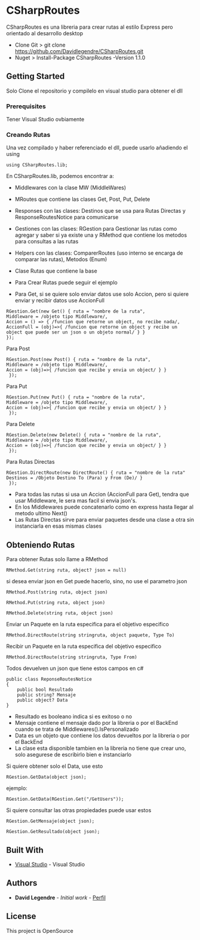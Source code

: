 # CSharpRoutes
CSharpRoutes es una libreria para crear rutas al estilo Express pero orientado al desarrollo desktop

-  Clone Git > git clone https://github.com/Davidlegendre/CSharpRoutes.git
-  Nuget > Install-Package CSharpRoutes -Version 1.1.0

## Getting Started

Solo Clone el repositorio y compilelo en visual studio para obtener el dll

### Prerequisites

Tener Visual Studio ovbiamente

### Creando Rutas

Una vez compilado y haber referenciado el dll, puede usarlo añadiendo el using
```
using CSharpRoutes.lib;
```
En CSharpRoutes.lib, podemos encontrar a:
-  Middlewares con la clase MW (MiddleWares)
-  MRoutes que contiene las clases Get, Post, Put, Delete
-  Responses con las clases: Destinos que se usa para Rutas Directas y ResponseRoutesNotice para comunicarse
-  Gestiones con las clases: RGestion para Gestionar las rutas como agregar y saber si ya existe una y RMethod que contiene los metodos para consultas a las rutas
-  Helpers con las clases: ComparerRoutes (uso interno se encarga de comparar las rutas), Metodos (Enum)
-  Clase Rutas que contiene la base

-  Para Crear Rutas puede seguir el ejemplo
-  Para Get, si se quiere solo enviar datos use solo Accion, pero si quiere enviar y recibir datos use AccionFull
```
RGestion.Get(new Get() { ruta = "nombre de la ruta", 
Middleware = /objeto tipo Middleware/,
Accion = () => { /funcion que retorne un object, no recibe nada/, 
AccionFull = (obj)=>{ /funcion que retorne un object y recibe un object que puede ser un json o un objeto normal/ } } 
});
```

Para Post
```
RGestion.Post(new Post() { ruta = "nombre de la ruta", 
Middleware = /objeto tipo Middleware/,
Accion = (obj)=>{ /funcion que recibe y envia un object/ } }
 });
```

Para Put
```
RGestion.Put(new Put() { ruta = "nombre de la ruta", 
Middleware = /objeto tipo Middleware/,
Accion = (obj)=>{ /funcion que recibe y envia un object/ } }
 });
```

Para Delete
```
RGestion.Delete(new Delete() { ruta = "nombre de la ruta", 
Middleware = /objeto tipo Middleware/,
Accion = (obj)=>{ /funcion que recibe y envia un object/ } }
 });
```

Para Rutas Directas
```
RGestion.DirectRoute(new DirectRoute() { ruta = "nombre de la ruta"
Destinos = /Objeto Destino To (Para) y From (De)/ }
 });
```

-  Para todas las rutas si usa un Accion (AccionFull para Get), tendra que usar Middleware, le sera mas facil si envia json's.
-  En los Middlewares puede concatenarlo como en express hasta llegar al metodo ultimo Next()
-  Las Rutas Directas sirve para enviar paquetes desde una clase a otra sin instanciarla en esas mismas clases

## Obteniendo Rutas

Para obtener Rutas solo llame a RMethod
```
RMethod.Get(string ruta, object? json = null)
```
si desea enviar json en Get puede hacerlo, sino, no use el parametro json

```
RMethod.Post(string ruta, object json)
```
```
RMethod.Put(string ruta, object json)
```
```
RMethod.Delete(string ruta, object json)
```

Enviar un Paquete en la ruta especifica para el objetivo especifico
```
RMethod.DirectRoute(string stringruta, object paquete, Type To)
```

Recibir un Paquete en la ruta especifica del objetivo especifico
```
RMethod.DirectRoute(string stringruta, Type From)
```

Todos devuelven un json que tiene estos campos en c#
```
public class ReponseRoutesNotice
{
    public bool Resultado
    public string? Mensaje
    public object? Data
}
```
-  Resultado es booleano indica si es exitoso o no
-  Mensaje contiene el mensaje dado por la libreria o por el BackEnd cuando se trata de Middlewares().IsPersonalizado
-  Data es un objeto que contiene los datos devueltos por la libreria o por el BackEnd
-  La clase esta disponible tambien en la libreria no tiene que crear uno, solo asegurese de escribirlo bien e instanciarlo

Si quiere obtener solo el Data, use esto
```
RGestion.GetData(object json);
```
ejemplo:
```
RGestion.GetData(RGestion.Get("/GetUsers"));
```

Si quiere consultar las otras propiedades puede usar estos
```
RGestion.GetMensaje(object json);
```
```
RGestion.GetResultado(object json);
```

## Built With

* [Visual Studio](https://visualstudio.microsoft.com/es/) - Visual Studio


## Authors

* **David Legendre** - *Initial work* - [Perfil](https://github.com/Davidlegendre)

## License

This project is OpenSource
